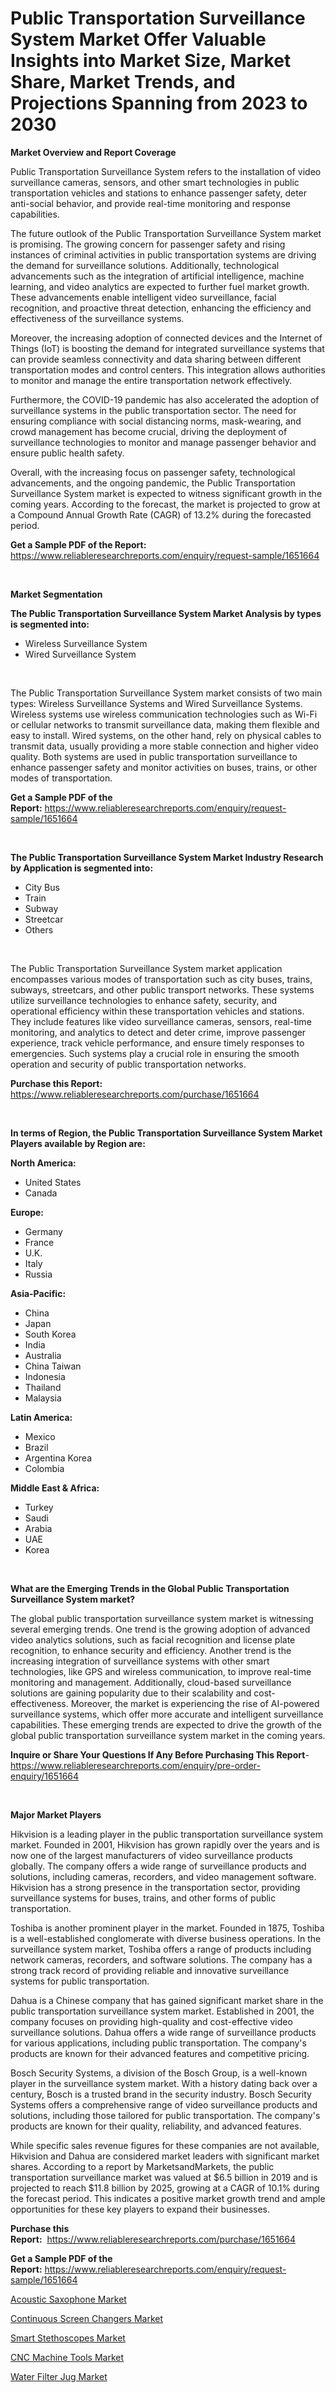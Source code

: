 <p><h1>Public Transportation Surveillance System Market Offer Valuable Insights into Market Size, Market Share, Market Trends, and Projections Spanning from 2023 to 2030</h1></p><p><strong>Market Overview and Report Coverage</strong></p>
<p><p>Public Transportation Surveillance System refers to the installation of video surveillance cameras, sensors, and other smart technologies in public transportation vehicles and stations to enhance passenger safety, deter anti-social behavior, and provide real-time monitoring and response capabilities.</p><p>The future outlook of the Public Transportation Surveillance System market is promising. The growing concern for passenger safety and rising instances of criminal activities in public transportation systems are driving the demand for surveillance solutions. Additionally, technological advancements such as the integration of artificial intelligence, machine learning, and video analytics are expected to further fuel market growth. These advancements enable intelligent video surveillance, facial recognition, and proactive threat detection, enhancing the efficiency and effectiveness of the surveillance systems.</p><p>Moreover, the increasing adoption of connected devices and the Internet of Things (IoT) is boosting the demand for integrated surveillance systems that can provide seamless connectivity and data sharing between different transportation modes and control centers. This integration allows authorities to monitor and manage the entire transportation network effectively.</p><p>Furthermore, the COVID-19 pandemic has also accelerated the adoption of surveillance systems in the public transportation sector. The need for ensuring compliance with social distancing norms, mask-wearing, and crowd management has become crucial, driving the deployment of surveillance technologies to monitor and manage passenger behavior and ensure public health safety.</p><p>Overall, with the increasing focus on passenger safety, technological advancements, and the ongoing pandemic, the Public Transportation Surveillance System market is expected to witness significant growth in the coming years. According to the forecast, the market is projected to grow at a Compound Annual Growth Rate (CAGR) of 13.2% during the forecasted period.</p></p>
<p><strong>Get a Sample PDF of the Report:</strong> <a href="https://www.reliableresearchreports.com/enquiry/request-sample/1651664">https://www.reliableresearchreports.com/enquiry/request-sample/1651664</a></p>
<p>&nbsp;</p>
<p><strong>Market Segmentation</strong></p>
<p><strong>The Public Transportation Surveillance System Market Analysis by types is segmented into:</strong></p>
<p><ul><li>Wireless Surveillance System</li><li>Wired Surveillance System</li></ul></p>
<p>&nbsp;</p>
<p><p>The Public Transportation Surveillance System market consists of two main types: Wireless Surveillance Systems and Wired Surveillance Systems. Wireless systems use wireless communication technologies such as Wi-Fi or cellular networks to transmit surveillance data, making them flexible and easy to install. Wired systems, on the other hand, rely on physical cables to transmit data, usually providing a more stable connection and higher video quality. Both systems are used in public transportation surveillance to enhance passenger safety and monitor activities on buses, trains, or other modes of transportation.</p></p>
<p><strong>Get a Sample PDF of the Report:</strong>&nbsp;<a href="https://www.reliableresearchreports.com/enquiry/request-sample/1651664">https://www.reliableresearchreports.com/enquiry/request-sample/1651664</a></p>
<p>&nbsp;</p>
<p><strong>The Public Transportation Surveillance System Market Industry Research by Application is segmented into:</strong></p>
<p><ul><li>City Bus</li><li>Train</li><li>Subway</li><li>Streetcar</li><li>Others</li></ul></p>
<p>&nbsp;</p>
<p><p>The Public Transportation Surveillance System market application encompasses various modes of transportation such as city buses, trains, subways, streetcars, and other public transport networks. These systems utilize surveillance technologies to enhance safety, security, and operational efficiency within these transportation vehicles and stations. They include features like video surveillance cameras, sensors, real-time monitoring, and analytics to detect and deter crime, improve passenger experience, track vehicle performance, and ensure timely responses to emergencies. Such systems play a crucial role in ensuring the smooth operation and security of public transportation networks.</p></p>
<p><strong>Purchase this Report:</strong>&nbsp; <a href="https://www.reliableresearchreports.com/purchase/1651664">https://www.reliableresearchreports.com/purchase/1651664</a></p>
<p>&nbsp;</p>
<p><strong>In terms of Region, the Public Transportation Surveillance System Market Players available by Region are:</strong></p>
<p>
    <p> <strong> North America: </strong>
        <ul>
            <li>United States</li>
            <li>Canada</li>
        </ul>
        </p> 
    <p> <strong> Europe: </strong>
        <ul>
            <li>Germany</li>
            <li>France</li>
            <li>U.K.</li>
            <li>Italy</li>
            <li>Russia</li>
        </ul>
        </p> 
    <p> <strong> Asia-Pacific: </strong>
        <ul>
            <li>China</li>
            <li>Japan</li>
            <li>South Korea</li>
            <li>India</li>
            <li>Australia</li>
            <li>China Taiwan</li>
            <li>Indonesia</li>
            <li>Thailand</li>
            <li>Malaysia</li>
        </ul>
        </p> 
    <p> <strong> Latin America: </strong>
        <ul>
            <li>Mexico</li>
            <li>Brazil</li>
            <li>Argentina Korea</li>
            <li>Colombia</li>
        </ul>
        </p> 
    <p> <strong> Middle East & Africa: </strong>
        <ul>
            <li>Turkey</li>
            <li>Saudi</li>
            <li>Arabia</li>
            <li>UAE</li>
            <li>Korea</li>
        </ul>
    </p>
    </p>
<p>&nbsp;</p>
<p><strong>What are the Emerging Trends in the Global Public Transportation Surveillance System market?</strong></p>
<p><p>The global public transportation surveillance system market is witnessing several emerging trends. One trend is the growing adoption of advanced video analytics solutions, such as facial recognition and license plate recognition, to enhance security and efficiency. Another trend is the increasing integration of surveillance systems with other smart technologies, like GPS and wireless communication, to improve real-time monitoring and management. Additionally, cloud-based surveillance solutions are gaining popularity due to their scalability and cost-effectiveness. Moreover, the market is experiencing the rise of AI-powered surveillance systems, which offer more accurate and intelligent surveillance capabilities. These emerging trends are expected to drive the growth of the global public transportation surveillance system market in the coming years.</p></p>
<p><strong>Inquire or Share Your Questions If Any Before Purchasing This Report</strong>- <a href="https://www.reliableresearchreports.com/enquiry/pre-order-enquiry/1651664">https://www.reliableresearchreports.com/enquiry/pre-order-enquiry/1651664</a></p>
<p>&nbsp;</p>
<p><strong>Major Market Players</strong></p>
<p><p>Hikvision is a leading player in the public transportation surveillance system market. Founded in 2001, Hikvision has grown rapidly over the years and is now one of the largest manufacturers of video surveillance products globally. The company offers a wide range of surveillance products and solutions, including cameras, recorders, and video management software. Hikvision has a strong presence in the transportation sector, providing surveillance systems for buses, trains, and other forms of public transportation.</p><p>Toshiba is another prominent player in the market. Founded in 1875, Toshiba is a well-established conglomerate with diverse business operations. In the surveillance system market, Toshiba offers a range of products including network cameras, recorders, and software solutions. The company has a strong track record of providing reliable and innovative surveillance systems for public transportation.</p><p>Dahua is a Chinese company that has gained significant market share in the public transportation surveillance system market. Established in 2001, the company focuses on providing high-quality and cost-effective video surveillance solutions. Dahua offers a wide range of surveillance products for various applications, including public transportation. The company's products are known for their advanced features and competitive pricing.</p><p>Bosch Security Systems, a division of the Bosch Group, is a well-known player in the surveillance system market. With a history dating back over a century, Bosch is a trusted brand in the security industry. Bosch Security Systems offers a comprehensive range of video surveillance products and solutions, including those tailored for public transportation. The company's products are known for their quality, reliability, and advanced features.</p><p>While specific sales revenue figures for these companies are not available, Hikvision and Dahua are considered market leaders with significant market shares. According to a report by MarketsandMarkets, the public transportation surveillance market was valued at $6.5 billion in 2019 and is projected to reach $11.8 billion by 2025, growing at a CAGR of 10.1% during the forecast period. This indicates a positive market growth trend and ample opportunities for these key players to expand their businesses.</p></p>
<p><strong>Purchase this Report:</strong>&nbsp;&nbsp;<a href="https://www.reliableresearchreports.com/purchase/1651664">https://www.reliableresearchreports.com/purchase/1651664</a></p>
<p></p>
<p><strong>Get a Sample PDF of the Report:</strong>&nbsp;<a href="https://www.reliableresearchreports.com/enquiry/request-sample/1651664">https://www.reliableresearchreports.com/enquiry/request-sample/1651664</a></p>
<p><p><a href="https://www.linkedin.com/pulse/acoustic-saxophone-market-research-report-unlocks-analysis-hgf0e/">Acoustic Saxophone Market</a></p><p><a href="https://www.linkedin.com/pulse/continuous-screen-changers-market-research-report-provides-ommae/">Continuous Screen Changers Market</a></p><p><a href="https://medium.com/@javiermante/smart-stethoscopes-market-size-cagr-trends-2024-2030-5affd8446b74">Smart Stethoscopes Market</a></p><p><a href="https://medium.com/@dashawnmoen/cnc-machine-tools-market-size-growth-forecast-2023-2030-022056b97ec0">CNC Machine Tools Market</a></p><p><a href="https://www.linkedin.com/pulse/water-filter-jug-market-share-amp-new-trends-analysis-ejcxe/">Water Filter Jug Market</a></p></p>